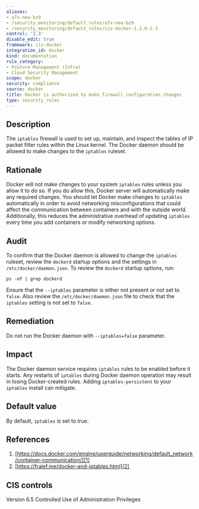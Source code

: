 ```yaml
---
aliases:
- a7x-nea-bz9
- /security_monitoring/default_rules/a7x-nea-bz9
- /security_monitoring/default_rules/cis-docker-1.2.0-2.3
control: '2.3'
disable_edit: true
framework: cis-docker
integration_id: docker
kind: documentation
rule_category:
- Posture Management (Infra)
- Cloud Security Management
scope: docker
security: compliance
source: docker
title: Docker is authorized to make firewall configuration changes
type: security_rules
---
```


## Description

The `iptables` firewall is used to set up, maintain, and inspect the tables of IP packet filter rules within the Linux kernel. The Docker daemon should be allowed to make changes to the `iptables` ruleset.

## Rationale

Docker will not make changes to your system `iptables` rules unless you allow it to do so. If you do allow this, Docker server will automatically make any required changes. You should let Docker make changes to `iptables` automatically in order to avoid networking misconfigurations that could affect the communication between containers and with the outside world. Additionally, this reduces the administrative overhead of updating `iptables` every time you add containers or modify networking options.

## Audit

To confirm that the Docker daemon is allowed to change the `iptables` ruleset, review the `dockerd` startup options and the settings in `/etc/docker/daemon.json`. To review the `dockerd` startup options, run: 
```
ps -ef | grep dockerd 
```
Ensure that the `--iptables` parameter is either not present or not set to `false`. Also review the `/etc/docker/daemon.json` file to check that the `iptables` setting is not set to `false`.

## Remediation

Do not run the Docker daemon with `--iptables=false` parameter. 

## Impact

The Docker daemon service requires `iptables` rules to be enabled before it starts. Any restarts of `iptables` during Docker daemon operation may result in losing Docker-created rules. Adding `iptables-persistent` to your `iptables` install can mitigate.

## Default value

By default, `iptables` is set to true.

## References

1. [https://docs.docker.com/engine/userguide/networking/default_network/container-communication/][1]
2. [https://fralef.me/docker-and-iptables.html][2]

## CIS controls

Version 6.5 Controlled Use of Administration Privileges                

[1]: https://docs.docker.com/engine/userguide/networking/default_network/container-communication/
[2]: https://fralef.me/docker-and-iptables.html
